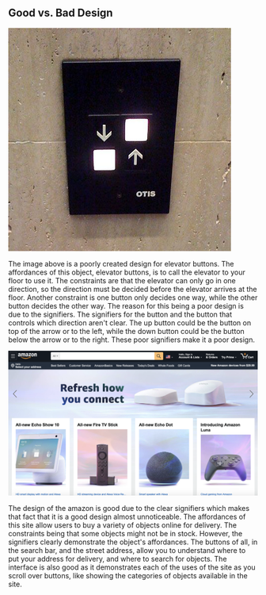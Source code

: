 ## Good vs. Bad Design

![Image of a bad design for an elevator.](/badElevator.jpg)

The image above is a poorly created design for elevator buttons. The affordances of this object, elevator buttons, is to call the elevator to your floor to use it. The constraints are that the elevator can only go in one direction, so the direction must be decided before the elevator arrives at the floor. Another constraint is one button only decides one way, while the other button decides the other way. The reason for this being a poor design is due to the signifiers. The signifiers for the button and the button that controls which direction aren't clear. The up button could be the button on top of the arrow or to the left, while the down button could be the button below the arrow or to the right. These poor signifiers make it a poor design.

![Image of the good design of amazon.](/goodAmazon.png)

The design of the amazon is good due to the clear signifiers which makes that fact that it is a good design almost unnoticeable. The affordances of this site allow users to buy a variety of objects online for delivery. The constraints being that some objects might not be in stock. However, the signifiers clearly demonstrate the object's affordances. The buttons of all, in the search bar, and the street address, allow you to understand where to put your address for delivery, and where to search for objects. The interface is also good as it demonstrates each of the uses of the site as you scroll over buttons, like showing the categories of objects available in the site.
